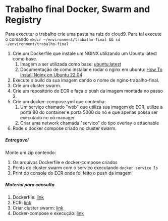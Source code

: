 # Trabalho final Docker, Swarm and Registry

Para executar o trabalho crie uma pasta na raiz do cloud9. Para tal execute o comando `mkdir ~/environment/trabalho-final && cd ~/environment/trabalho-final`

1. Crie um Dockerfile que instale um NGINX utilizando um Ubuntu latest como base.
   1. Imagem a ser utilizada como base: [ubuntu:latest](https://hub.docker.com/_/ubuntu)
   2. Documentação de como instalar e rodar o nginx em ubuntu: [How To Install Nginx on Ubuntu 22.04](https://www.digitalocean.com/community/tutorials/how-to-install-nginx-on-ubuntu-22-04)
2. Execute o build da sua imagem dando o nome de nginx-trabalho-final.
2. Crie um cluster swarm.
3. Crie um repositório do ECR e faça o push da imagem montada no passo 2.
4. Crie um docker-compose.yml que contenha:
   1. Um serviço chamado "web" que utiliza sua imagem do ECR, utilize a porta 80 do container e porta 5000 do nó e que apenas possa ser executado no nó manager.
   2. Criar uma network chamada "servico" do tipo overlay e attachable
5. Rode o docker compose criado no cluster swarm.


##### Entregavel

Monte um zip contendo:
1. Os arquivos Dockerfile e docker-compose criados
2. Prints do cluster swarm com o serviço executando `docker service ls`
3. Print do console do ECR onde foi feito o push da imagem

##### Material para consulta

1. Dockerfile: [link](https://github.com/vamperst/fiap-containers-e-orquestracao/tree/master/01-containers/02-Dockerfile)
2. ECR: [link](https://github.com/vamperst/fiap-containers-e-orquestracao/tree/master/01-containers/03-registry)
3. Criar cluster swarm: [link](https://github.com/vamperst/fiap-containers-e-orquestracao/tree/master/02-Swarm/01-Montando-o-cluster)
4. Docker-compose e execução: [link](https://github.com/vamperst/fiap-containers-e-orquestracao/tree/master/02-Swarm/02-compose-%26-swarm-intro)


